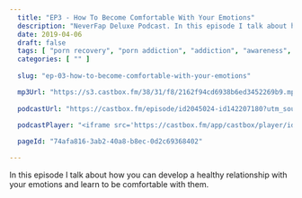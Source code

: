 ```yaml
---
  title: "EP3 - How To Become Comfortable With Your Emotions"
  description: "NeverFap Deluxe Podcast. In this episode I talk about how you can develop a healthy relationship with your emotions."
  date: 2019-04-06
  draft: false
  tags: [ "porn recovery", "porn addiction", "addiction", "awareness", "nofap", "neverfap", "neverfap deluxe", "neverfap basics", "nofap podcast", "neverfap podcast", "neverfap deluxe podcast" ]
  categories: [ "" ]
  
  slug: "ep-03-how-to-become-comfortable-with-your-emotions"

  mp3Url: "https://s3.castbox.fm/38/31/f8/2162f94cd6938b6ed3452269b9.mp3"
  
  podcastUrl: "https://castbox.fm/episode/id2045024-id142207180?utm_source=podcaster&utm_medium=dlink&utm_campaign=e_142207180&utm_content=EP3%20-%20How%20To%20Become%20Comfortable%20With%20Your%20Emotions-CastBox_FM"
  
  podcastPlayer: "<iframe src='https://castbox.fm/app/castbox/player/id2045024/id142207180?v=4.1.190404&autoplay=0' frameborder='0' width='100%' height='300'></iframe>"

  pageId: "74afa816-3ab2-40a8-b8ec-0d2c69368402"

---
```


In this episode I talk about how you can develop a healthy relationship with your emotions and learn to be comfortable with them.